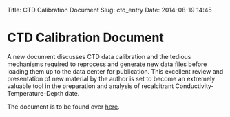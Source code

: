 Title: CTD Calibration Document
Slug: ctd_entry
Date: 2014-08-19 14:45


# CTD Calibration Document

A new  document discusses  CTD data calibration and the tedious mechanisms
required to reprocess and generate new data files before loading them up to the
data center for publication. This excellent review and presentation of new
material by the author is set to become an extremely valuable tool in the
preparation and analysis of recalcitrant Conductivity-Temperature-Depth date.

The document is to be found 
over 
[here](/docs/ctd_document.md).

<!---
[here](docs/ctd_document.html).
[here]({filename}/docs/ctd_document.md).
-->

